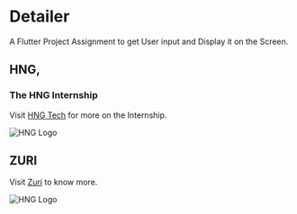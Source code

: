 # Detailer 

A Flutter Project Assignment to get User input and Display it on the Screen.

## HNG,
### The HNG Internship
Visit [HNG Tech](https://hng.tech/) for more on the Internship.

![HNG Logo](https://hng.tech/img/brand-logo.png)

## ZURI
Visit [Zuri](https://zuri.team/) to know more.

![HNG Logo](https://zuri.team/img/zuri-logo-full.svg)
